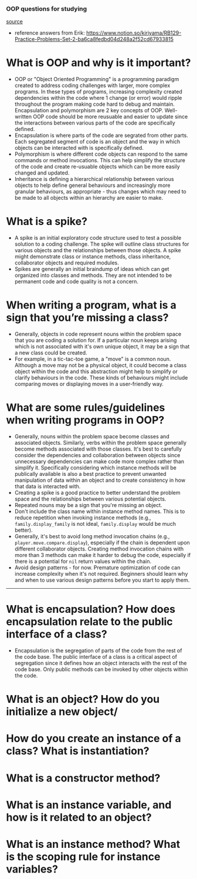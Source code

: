 ### OOP questions for studying
[source](https://docs.google.com/document/d/10Lg5TfMMqtADcHlPKiDUBqPDMB6Q63_Fs_uVGQG3ybQ/edit)

- reference answers from Erik:  https://www.notion.so/kiriyama/RB129-Practice-Problems-Set-2-ba6ca8fedbd04d248a2f52cd67933815


# What is OOP and why is it important?
- OOP or "Object Oriented Programming" is a programming paradigm created to address coding challenges with larger, more complex programs.  In these types of programs, increasing complexity created dependencies within the code where 1 change (or error) would ripple throughout the program making code hard to debug and maintain.  Encapsulation and polymorphism are 2 key concepts of OOP.  Well-written OOP code should be more reusuable and easier to update since the interactions between various parts of the code are specifically defined.
- Encapsulation is where parts of the code are segrated from other parts.  Each segregated segment of code is an object and the way in which objects can be interacted with is specifically defined.
- Polymorphism is where different code objects can respond to the same commands or method invocations.  This can help simplify the structure of the code and create re-usuable objects which can be more easily changed and updated.
- Inheritance is defining a hierarchical relationship between various objects to help define general behaviours and increasingly more granular behaviours, as appropriate - thus changes which may need to be made to all objects within an hierarchy are easier to make.

# What is a spike?
- A spike is an initial exploratory code structure used to test a possible solution to a coding challenge.  The spike will outline class structures for various objects and the relationships between those objects.  A spike might demonstrate class or instance methods, class inheritance, collaborator objects and required modules.
- Spikes are generally an initial braindump of ideas which can get organized into classes and methods.  They are not intended to be permanent code and code quality is not a concern.

# When writing a program, what is a sign that you’re missing a class?
- Generally, objects in code represent nouns within the problem space that you are coding a solution for.  If a particular noun keeps arising which is not associated with it's own unique object, it may be a sign that a new class could be created.
- For example, in a tic-tac-toe game, a "move" is a common noun.  Although a move may not be a physical object, it could become a class object within the code and this abstraction might help to simplify or clarify behaviours in the code.  These kinds of behaviours might include comparing moves or displaying moves in a user-friendly way.

# What are some rules/guidelines when writing programs in OOP?
- Generally, nouns within the problem space become classes and associated objects.  Similarly, verbs within the problem space generally become methods associated with those classes.  It's best to carefully consider the dependencies and collaboration between objects since unnecessary dependencies can make code more complex rather than simplify it.  Specifically considering which instance methods will be publically available is also a best practice to prevent unwanted manipulation of data within an object and to create consistency in how that data is interacted with.
- Creating a spike is a good practice to better understand the problem space and the relationships between various potential objects.
- Repeated nouns may be a sign that you're missing an object.
- Don't include the class name within instance method names.  This is to reduce repetition when invoking instance methods (e.g., `family.display_family` is not ideal, `family.display` would be much better).
- Generally, it's best to avoid long method invocation chains (e.g., `player.move.compare.display`), especially if the chain is dependent upon different collaborator objects.  Creating method invocation chains with more than 3 methods can make it harder to debug the code, especially if there is a potential for `nil` return values within the chain.
- Avoid design patterns - for now.  Premature optimization of code can increase complexity when it's not required.  Beginners should learn why and when to use various design patterns before you start to apply them.

---

# What is encapsulation? How does encapsulation relate to the public interface of a class?
- Encapsulation is the segregation of parts of the code from the rest of the code base.  The public interface of a class is a critical aspect of segregation since it defines how an object interacts with the rest of the code base.  Only public methods can be invoked by other objects within the code.

# What is an object? How do you initialize a new object/
# How do you create an instance of a class? What is instantiation? 

# What is a constructor method? 
# What is an instance variable, and how is it related to an object? 
# What is an instance method? What is the scoping rule for instance variables?





